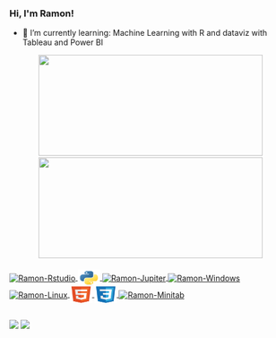 ### Hi, I'm Ramon!

- 🌱 I’m currently learning: Machine Learning with R and dataviz with Tableau and Power BI

<div align="center">
  <a href="https://github.com/RoldanRamon">
  <img height="180em"  width="400" src="https://github-readme-stats.vercel.app/api?username=RoldanRamon&show_icons=true&theme=dark&include_all_commits=true&count_private=true"/>
  <img height="180em"  width="400" src="https://github-readme-stats.vercel.app/api/top-langs/?username=RoldanRamon&layout=compact&langs_count=7&theme=dark"/>
</div>
  
<div style="display: inline_block"><br>
  <img align="center" alt="Ramon-Rstudio" height="30" width="40" src="https://cdn.jsdelivr.net/gh/devicons/devicon/icons/rstudio/rstudio-original.svg">
  <img align="center" alt="Ramon-Python" height="30" width="40" src="https://raw.githubusercontent.com/devicons/devicon/master/icons/python/python-original.svg">
  <img align="center" alt="Ramon-Jupiter" height="30" width="40" src="https://cdn.jsdelivr.net/gh/devicons/devicon/icons/jupyter/jupyter-original-wordmark.svg">
  <img align="center" alt="Ramon-Windows" height="30" width="40" src="https://cdn.jsdelivr.net/gh/devicons/devicon/icons/windows8/windows8-original.svg">
  <img align="center" alt="Ramon-Linux" height="30" width="40" src="https://cdn.jsdelivr.net/gh/devicons/devicon/icons/linux/linux-original.svg">
  <img align="center" alt="Ramon-HTML" height="30" width="40" src="https://raw.githubusercontent.com/devicons/devicon/master/icons/html5/html5-original.svg">
  <img align="center" alt="Ramon-CSS" height="30" width="40" src="https://raw.githubusercontent.com/devicons/devicon/master/icons/css3/css3-original.svg">
  <img align="center" alt="Ramon-Minitab" height="30" width="40" src="https://cdn.jsdelivr.net/gh/devicons/devicon/icons/minitab/minitab-original.svg">
  <imgalign="center" alt="Ramon-VisualStudio" height="30" width="40" src="https://cdn.jsdelivr.net/gh/devicons/devicon/icons/visualstudio/visualstudio-plain.svg">
</div>

  ##
 
<div> 
  <a href = "mailto:roldanramon83@gmail.com"><img src="https://img.shields.io/badge/-Gmail-%23333?style=for-the-badge&logo=gmail&logoColor=white" target="_blank"></a>
  <a href="https://www.linkedin.com/in/ramon-roldan-de-lara" target="_blank"><img src="https://img.shields.io/badge/-LinkedIn-%230077B5?style=for-the-badge&logo=linkedin&logoColor=white" target="_blank"></a> 
</div>
